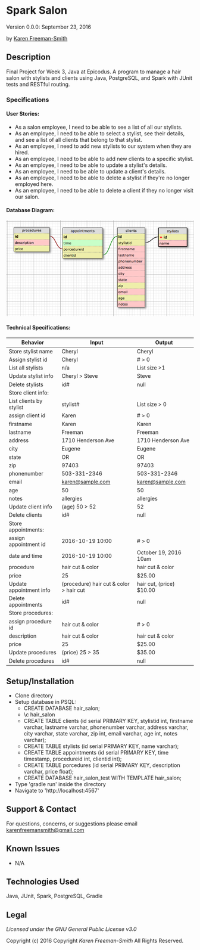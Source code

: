 # Spark Salon
Version 0.0.0: September 23, 2016

by [Karen Freeman-Smith](https://github.com/karenfreemansmith)

## Description
Final Project for Week 3, Java at Epicodus. A program to manage a hair salon with stylists and clients using Java, PostgreSQL, and Spark with JUnit tests and RESTful routing.


### Specifications
#### User Stories:
* As a salon employee, I need to be able to see a list of all our stylists.
* As an employee, I need to be able to select a stylist, see their details, and see a list of all clients that belong to that stylist.
* As an employee, I need to add new stylists to our system when they are hired.
* As an employee, I need to be able to add new clients to a specific stylist.
* As an employee, I need to be able to update a stylist's details.
* As an employee, I need to be able to update a client's details.
* As an employee, I need to be able to delete a stylist if they're no longer employed here.
* As an employee, I need to be able to delete a client if they no longer visit our salon.

#### Database Diagram:
![database diagram](database.png)

#### Technical Specifications:

| Behavior | Input | Output |
|-------------------------|-----------------------------------------|--------------------------|
| Store stylist name | Cheryl | Cheryl |
| Assign stylist id | Cheryl | # > 0 |
| List all stylists | n/a | List size >1 |
| Update stylist info | Cheryl > Steve | Steve |
| Delete stylists | id# | null |
| Store client info: |  |  |
| List clients by stylist | stylist# | List size > 0 |
| assign client id | Karen | # > 0 |
| firstname | Karen | Karen |
| lastname | Freeman | Freeman |
| address | 1710 Henderson Ave | 1710 Henderson Ave |
| city | Eugene | Eugene |
| state | OR | OR |
| zip | 97403 | 97403 |
| phonenumber | 503-331-2346 | 503-331-2346 |
| email | karen@sample.com | karen@sample.com |
| age | 50 | 50 |
| notes | allergies | allergies |
| Update client info | (age) 50 > 52 | 52 |
| Delete clients | id# | null |
| Store appointments: |  |  |
| assign appointment id | 2016-10-19 10:00 | # > 0 |
| date and time | 2016-10-19 10:00 | October 19, 2016 10am |
| procedure | hair cut & color | hair cut & color |
| price | 25 | $25.00 |
| Update appointment info | (procedure) hair cut & color > hair cut | hair cut, (price) $10.00 |
| Delete appointments | id# | null |
| Store procedures: |  |  |
| assign procedure id | hair cut & color | # > 0 |
| description | hair cut & color | hair cut & color |
| price | 25 | $25.00 |
| Update procedures | (price) 25 > 35 | $35.00 |
| Delete procedures | id# | null |


## Setup/Installation
* Clone directory
* Setup database in PSQL:
  * CREATE DATABASE hair_salon;
  * \c hair_salon
  * CREATE TABLE clients (id serial PRIMARY KEY, stylistid int, firstname varchar, lastname varchar, phonenumber varchar, address varchar, city varchar, state varchar, zip int, email varchar, age int, notes varchar);
  * CREATE TABLE stylists (id serial PRIMARY KEY, name varchar);
  * CREATE TABLE appointments (id serial PRIMARY KEY, time timestamp, procedureid int, clientid int);
  * CREATE TABLE porcedures (id serial PRIMARY KEY, description varchar, price float);
  * CREATE DATABASE hair_salon_test WITH TEMPLATE hair_salon;
* Type 'gradle run' inside the directory
* Navigate to 'http://localhost:4567'

## Support & Contact
For questions, concerns, or suggestions please email karenfreemansmith@gmail.com

## Known Issues
* N/A

## Technologies Used
Java, JUnit, Spark, PostgreSQL, Gradle

## Legal
*Licensed under the GNU General Public License v3.0*

Copyright (c) 2016 Copyright _Karen Freeman-Smith_ All Rights Reserved.
